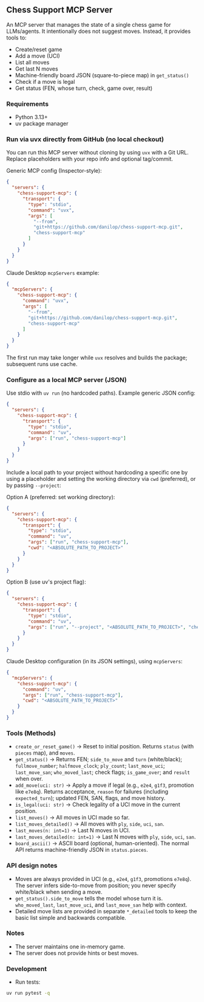 ## Chess Support MCP Server

An MCP server that manages the state of a single chess game for LLMs/agents. It intentionally does not suggest moves. Instead, it provides tools to:

- Create/reset game
- Add a move (UCI)
- List all moves
- Get last N moves
- Machine-friendly board JSON (square-to-piece map) in `get_status()`
- Check if a move is legal
- Get status (FEN, whose turn, check, game over, result)

### Requirements

- Python 3.13+
- uv package manager

### Run via uvx directly from GitHub (no local checkout)

You can run this MCP server without cloning by using `uvx` with a Git URL. Replace placeholders with your repo info and optional tag/commit.

Generic MCP config (Inspector-style):

```json
{
  "servers": {
    "chess-support-mcp": {
      "transport": {
        "type": "stdio",
        "command": "uvx",
        "args": [
          "--from",
          "git+https://github.com/danilop/chess-support-mcp.git",
          "chess-support-mcp"
        ]
      }
    }
  }
}
```

Claude Desktop `mcpServers` example:

```json
{
  "mcpServers": {
    "chess-support-mcp": {
      "command": "uvx",
      "args": [
        "--from",
        "git+https://github.com/danilop/chess-support-mcp.git",
        "chess-support-mcp"
      ]
    }
  }
}
```

The first run may take longer while `uvx` resolves and builds the package; subsequent runs use cache.

### Configure as a local MCP server (JSON)

Use stdio with `uv run` (no hardcoded paths). Example generic JSON config:

```json
{
  "servers": {
    "chess-support-mcp": {
      "transport": {
        "type": "stdio",
        "command": "uv",
        "args": ["run", "chess-support-mcp"]
      }
    }
  }
}
```

Include a local path to your project without hardcoding a specific one by using a placeholder and setting the working directory via `cwd` (preferred), or by passing `--project`:

Option A (preferred: set working directory):

```json
{
  "servers": {
    "chess-support-mcp": {
      "transport": {
        "type": "stdio",
        "command": "uv",
        "args": ["run", "chess-support-mcp"],
        "cwd": "<ABSOLUTE_PATH_TO_PROJECT>"
      }
    }
  }
}
```

Option B (use uv's project flag):

```json
{
  "servers": {
    "chess-support-mcp": {
      "transport": {
        "type": "stdio",
        "command": "uv",
        "args": ["run", "--project", "<ABSOLUTE_PATH_TO_PROJECT>", "chess-support-mcp"]
      }
    }
  }
}
```

Claude Desktop configuration (in its JSON settings), using `mcpServers`:

```json
{
  "mcpServers": {
    "chess-support-mcp": {
      "command": "uv",
      "args": ["run", "chess-support-mcp"],
      "cwd": "<ABSOLUTE_PATH_TO_PROJECT>"
    }
  }
}
```

### Tools (Methods)

- `create_or_reset_game()` → Reset to initial position. Returns `status` (with `pieces` map), and `moves`.
- `get_status()` → Returns FEN; `side_to_move` and `turn` (white/black); `fullmove_number`; `halfmove_clock`; `ply_count`; `last_move_uci`; `last_move_san`; `who_moved_last`; check flags; `is_game_over`; and `result` when over.
- `add_move(uci: str)` → Apply a move if legal (e.g., `e2e4`, `g1f3`, promotion like `e7e8q`). Returns acceptance, `reason` for failures (including `expected_turn`); updated FEN, SAN, flags, and move history.
- `is_legal(uci: str)` → Check legality of a UCI move in the current position.
- `list_moves()` → All moves in UCI made so far.
- `list_moves_detailed()` → All moves with `ply`, `side`, `uci`, `san`.
- `last_moves(n: int=1)` → Last N moves in UCI.
- `last_moves_detailed(n: int=1)` → Last N moves with `ply`, `side`, `uci`, `san`.
- `board_ascii()` → ASCII board (optional, human-oriented). The normal API returns machine-friendly JSON in `status.pieces`.

### API design notes

- Moves are always provided in UCI (e.g., `e2e4`, `g1f3`, promotions `e7e8q`). The server infers side-to-move from position; you never specify white/black when sending a move.
- `get_status().side_to_move` tells the model whose turn it is. `who_moved_last`, `last_move_uci`, and `last_move_san` help with context.
- Detailed move lists are provided in separate `*_detailed` tools to keep the basic list simple and backwards compatible.

### Notes

- The server maintains one in-memory game.
- The server does not provide hints or best moves.
 
### Development

- Run tests:

```bash
uv run pytest -q
```

